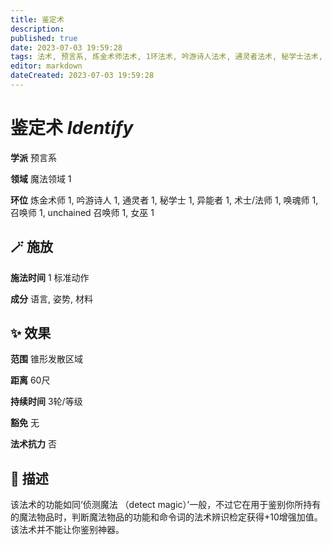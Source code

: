 ```yaml
---
title: 鉴定术
description: 
published: true
date: 2023-07-03 19:59:28
tags: 法术, 预言系, 炼金术师法术, 1环法术, 吟游诗人法术, 通灵者法术, 秘学士法术, 异能者法术, 术士/法师法术, 唤魂师法术, 召唤师法术, unchained 召唤师法术, 女巫法术, 魔法领域
editor: markdown
dateCreated: 2023-07-03 19:59:28
---
```


# **鉴定术** *Identify*

**学派** 预言系 

**领域** 魔法领域 1

**环位** 炼金术师 1, 吟游诗人 1, 通灵者 1, 秘学士 1, 异能者 1, 术士/法师 1, 唤魂师 1, 召唤师 1, unchained 召唤师 1, 女巫 1

## 🪄 施放

**施法时间** 1 标准动作

**成分** 语言, 姿势, 材料

## ✨ 效果  

**范围** 锥形发散区域

**距离** 60尺  

**持续时间** 3轮/等级 

**豁免** 无

**法术抗力** 否

## 📖 描述

该法术的功能如同‘侦测魔法 （detect magic）’一般，不过它在用于鉴别你所持有的魔法物品时，判断魔法物品的功能和命令词的法术辨识检定获得+10增强加值。该法术并不能让你鉴别神器。
    
